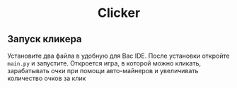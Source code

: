<h1 align="center">Clicker</h1>

## Запуск кликера

Установите два файла в удобную для Вас IDE.
После установки откройте `main.py` и запустите.
Откроется игра, в которой можно кликать, зарабатывать очки при помощи авто-майнеров и увеличивать количество очков за клик
